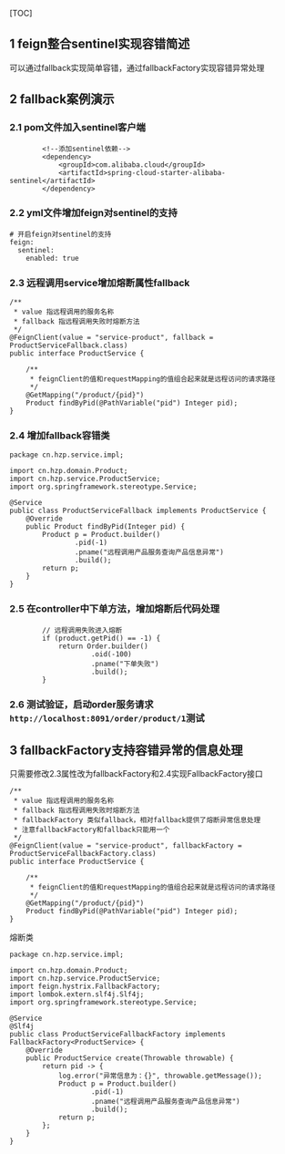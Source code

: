 [TOC]
## 1 feign整合sentinel实现容错简述
可以通过fallback实现简单容错，通过fallbackFactory实现容错异常处理
## 2 fallback案例演示
### 2.1 pom文件加入sentinel客户端
```
        <!--添加sentinel依赖-->
        <dependency>
            <groupId>com.alibaba.cloud</groupId>
            <artifactId>spring-cloud-starter-alibaba-sentinel</artifactId>
        </dependency> 
```
### 2.2 yml文件增加feign对sentinel的支持
```
# 开启feign对sentinel的支持
feign:
  sentinel:
    enabled: true
```
### 2.3 远程调用service增加熔断属性fallback
```
/**
 * value 指远程调用的服务名称
 * fallback 指远程调用失败时熔断方法
 */
@FeignClient(value = "service-product", fallback = ProductServiceFallback.class)
public interface ProductService {

    /**
     * feignClient的值和requestMapping的值组合起来就是远程访问的请求路径
     */
    @GetMapping("/product/{pid}")
    Product findByPid(@PathVariable("pid") Integer pid);
}
```

### 2.4 增加fallback容错类
```
package cn.hzp.service.impl;

import cn.hzp.domain.Product;
import cn.hzp.service.ProductService;
import org.springframework.stereotype.Service;

@Service
public class ProductServiceFallback implements ProductService {
    @Override
    public Product findByPid(Integer pid) {
        Product p = Product.builder()
                .pid(-1)
                .pname("远程调用产品服务查询产品信息异常")
                .build();
        return p;
    }
}

```
### 2.5 在controller中下单方法，增加熔断后代码处理
```
        // 远程调用失败进入熔断
        if (product.getPid() == -1) {
            return Order.builder()
                    .oid(-100)
                    .pname("下单失败")
                    .build();
        }
```

### 2.6 测试验证，启动order服务请求`http://localhost:8091/order/product/1`测试

## 3 fallbackFactory支持容错异常的信息处理
只需要修改2.3属性改为fallbackFactory和2.4实现FallbackFactory接口
```
/**
 * value 指远程调用的服务名称
 * fallback 指远程调用失败时熔断方法
 * fallbackFactory 类似fallback，相对fallback提供了熔断异常信息处理
 * 注意fallbackFactory和fallback只能用一个
 */
@FeignClient(value = "service-product", fallbackFactory = ProductServiceFallbackFactory.class)
public interface ProductService {

    /**
     * feignClient的值和requestMapping的值组合起来就是远程访问的请求路径
     */
    @GetMapping("/product/{pid}")
    Product findByPid(@PathVariable("pid") Integer pid);
}
```
熔断类
```
package cn.hzp.service.impl;

import cn.hzp.domain.Product;
import cn.hzp.service.ProductService;
import feign.hystrix.FallbackFactory;
import lombok.extern.slf4j.Slf4j;
import org.springframework.stereotype.Service;

@Service
@Slf4j
public class ProductServiceFallbackFactory implements FallbackFactory<ProductService> {
    @Override
    public ProductService create(Throwable throwable) {
        return pid -> {
            log.error("异常信息为：{}", throwable.getMessage());
            Product p = Product.builder()
                    .pid(-1)
                    .pname("远程调用产品服务查询产品信息异常")
                    .build();
            return p;
        };
    }
}
```